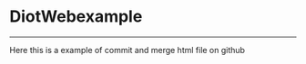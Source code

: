 # DiotWebexample

<hr>

<p> Here this is a example of commit and merge html file on github
</p>
</hr>
